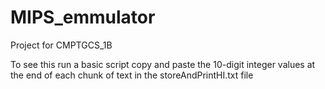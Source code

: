 # MIPS_emmulator
Project for CMPTGCS_1B

To see this run a basic script copy and paste the 10-digit integer values at the end of each chunk of text in the storeAndPrintHI.txt file